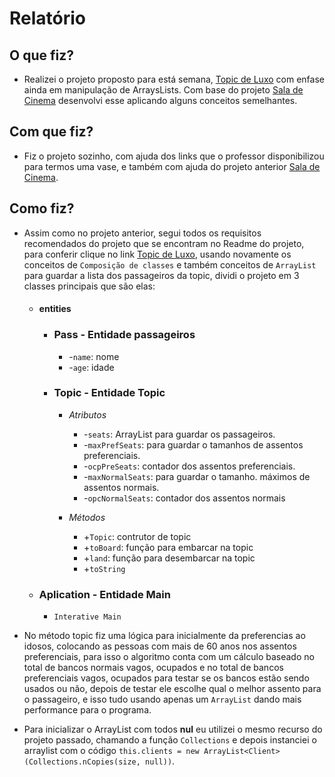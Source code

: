# Relatório

## O que fiz?
- Realizei o projeto proposto para está semana, [Topic de Luxo](https://github.com/aSTRonuun/arcade/blob/master/base/012/Readme.md) com enfase ainda em manipulação de ArraysLists. Com base do projeto [Sala de Cinema](https://github.com/qxcodepoo/arcade/blob/master/base/010/Readme.md) desenvolvi esse aplicando alguns conceitos semelhantes.

## Com que fiz?
- Fiz o projeto sozinho, com ajuda dos links que o professor disponibilizou para termos uma vase, e também com ajuda do projeto anterior [Sala de Cinema](https://github.com/qxcodepoo/arcade/blob/master/base/010/Readme.md).

## Como fiz?
- Assim como no projeto anterior, segui todos os requisitos recomendados do projeto que se encontram no Readme do projeto, para conferir clique no link [Topic de Luxo](https://github.com/aSTRonuun/arcade/blob/master/base/012/Readme.md), usando novamente os conceitos de ``` Composição de classes ``` e também conceitos de ``` ArrayList ``` para guardar a lista dos passageiros da topic, dividi o projeto em 3 classes principais que são elas:
    - #### entities
        - ### Pass - Entidade passageiros
            - -``` name ```: nome
            - -``` age ```: idade
        - ### Topic - Entidade Topic
            - _Atributos_
                - -```seats```: ArrayList para guardar os passageiros.
                - -```maxPrefSeats```: para guardar o tamanhos de assentos preferenciais.
                - -```ocpPreSeats```: contador dos assentos preferenciais.
                - -```maxNormalSeats```: para guardar o tamanho. máximos de assentos normais.
                - -```opcNormalSeats```: contador dos assentos normais
            
            - _Métodos_
                - +```Topic```: contrutor de topic
                - +```toBoard```: função para embarcar na topic
                - +```land```: função para desembarcar na topic
                - +```toString``` 

    - ### Aplication - Entidade Main
        - ```Interative Main```

- No método topic fiz uma lógica para inicialmente da preferencias ao idosos, colocando as pessoas com mais de 60 anos nos assentos preferenciais, para isso o algoritmo conta com um cálculo baseado no total de bancos normais vagos, ocupados e no total de bancos preferenciais vagos, ocupados para testar se os bancos estão sendo usados ou não, depois de testar ele escolhe qual o melhor assento para o passageiro, e isso tudo usando apenas um  ```ArrayList``` dando mais performance para o programa.

- Para inicializar o ArrayList com todos **nul** eu utilizei o mesmo recurso do projeto passado, chamando a função ```Collections``` e depois instanciei o arraylist com o código ``` this.clients = new ArrayList<Client>(Collections.nCopies(size, null)) ```.
